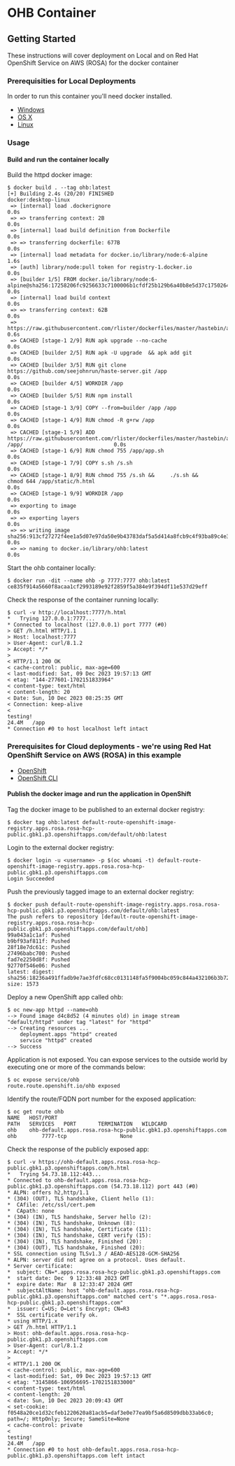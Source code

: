 # OHB Container

## Getting Started

These instructions will cover deployment on Local and on Red Hat OpenShift Service on AWS (ROSA) for the docker container

### Prerequisities for Local Deployments

In order to run this container you'll need docker installed.

* [Windows](https://docs.docker.com/windows/started)
* [OS X](https://docs.docker.com/mac/started/)
* [Linux](https://docs.docker.com/linux/started/)

### Usage

#### Build and run the container locally

Build the httpd docker image:

```shell
$ docker build . --tag ohb:latest
[+] Building 2.4s (20/20) FINISHED                                                                                          docker:desktop-linux
 => [internal] load .dockerignore                                                                                                           0.0s
 => => transferring context: 2B                                                                                                             0.0s
 => [internal] load build definition from Dockerfile                                                                                        0.0s
 => => transferring dockerfile: 677B                                                                                                        0.0s
 => [internal] load metadata for docker.io/library/node:6-alpine                                                                            1.6s
 => [auth] library/node:pull token for registry-1.docker.io                                                                                 0.0s
 => [builder 1/5] FROM docker.io/library/node:6-alpine@sha256:17258206fc9256633c7100006b1cfdf25b129b6a40b8e5d37c175026482c84e3              0.0s
 => [internal] load build context                                                                                                           0.0s
 => => transferring context: 62B                                                                                                            0.0s
 => https://raw.githubusercontent.com/rlister/dockerfiles/master/hastebin/app.sh                                                            0.6s
 => CACHED [stage-1 2/9] RUN apk upgrade --no-cache                                                                                         0.0s
 => CACHED [builder 2/5] RUN apk -U upgrade  && apk add git                                                                                 0.0s
 => CACHED [builder 3/5] RUN git clone https://github.com/seejohnrun/haste-server.git /app                                                  0.0s
 => CACHED [builder 4/5] WORKDIR /app                                                                                                       0.0s
 => CACHED [builder 5/5] RUN npm install                                                                                                    0.0s
 => CACHED [stage-1 3/9] COPY --from=builder /app /app                                                                                      0.0s
 => CACHED [stage-1 4/9] RUN chmod -R g+rw /app                                                                                             0.0s
 => CACHED [stage-1 5/9] ADD https://raw.githubusercontent.com/rlister/dockerfiles/master/hastebin/app.sh /app/                             0.0s
 => CACHED [stage-1 6/9] RUN chmod 755 /app/app.sh                                                                                          0.0s
 => CACHED [stage-1 7/9] COPY s.sh /s.sh                                                                                                    0.0s
 => CACHED [stage-1 8/9] RUN chmod 755 /s.sh &&     ./s.sh &&     chmod 644 /app/static/h.html                                              0.0s
 => CACHED [stage-1 9/9] WORKDIR /app                                                                                                       0.0s
 => exporting to image                                                                                                                      0.0s
 => => exporting layers                                                                                                                     0.0s
 => => writing image sha256:913cf27272f4ee1a5d07e97da50e9b43783daf5a5d414a8fcb9c4f93ba89c4e3                                                0.0s
 => => naming to docker.io/library/ohb:latest                                                                                                         0.0s
```

Start the ohb container locally:

```shell
$ docker run -dit --name ohb -p 7777:7777 ohb:latest
ce835f914a5660f8acaa1cf2993189e92f2859f5a384e9f394df11e537d29eff
```

Check the response of the container running locally:
```shell
$ curl -v http://localhost:7777/h.html
*   Trying 127.0.0.1:7777...
* Connected to localhost (127.0.0.1) port 7777 (#0)
> GET /h.html HTTP/1.1
> Host: localhost:7777
> User-Agent: curl/8.1.2
> Accept: */*
> 
< HTTP/1.1 200 OK
< cache-control: public, max-age=600
< last-modified: Sat, 09 Dec 2023 19:57:13 GMT
< etag: "144-277601-1702151833964"
< content-type: text/html
< content-length: 20
< Date: Sun, 10 Dec 2023 08:25:35 GMT
< Connection: keep-alive
< 
testing!
24.4M   /app
* Connection #0 to host localhost left intact
```

### Prerequisites for Cloud deployments - we're using Red Hat OpenShift Service on AWS (ROSA) in this example

* [OpenShift](https://docs.aws.amazon.com/ROSA/latest/userguide/getting-started.html)
* [OpenShift CLI](https://docs.openshift.com/container-platform/4.8/cli_reference/openshift_cli/getting-started-cli.html)

#### Publish the docker image and run the application in OpenShift

Tag the docker image to be published to an external docker registry:
```shell
$ docker tag ohb:latest default-route-openshift-image-registry.apps.rosa.rosa-hcp-public.gbk1.p3.openshiftapps.com/default/ohb:latest
```

Login to the external docker registry:
```shell
$ docker login -u <username> -p $(oc whoami -t) default-route-openshift-image-registry.apps.rosa.rosa-hcp-public.gbk1.p3.openshiftapps.com
Login Succeeded
```

Push the previously tagged image to an external docker registry:
```shell
$ docker push default-route-openshift-image-registry.apps.rosa.rosa-hcp-public.gbk1.p3.openshiftapps.com/default/ohb:latest
The push refers to repository [default-route-openshift-image-registry.apps.rosa.rosa-hcp-public.gbk1.p3.openshiftapps.com/default/ohb]
99a043a1c1af: Pushed 
b9bf93af811f: Pushed 
28f18e7dc61c: Pushed 
27496babc700: Pushed 
fad7e2250d8f: Pushed 
92770f546e06: Pushed 
latest: digest: sha256:18236a491ffadb9e7ae3fdfc68cc0131148fa5f9004bc059c844a432106b3b72 size: 1573
```

Deploy a new OpenShift app called ohb:
```shell
$ oc new-app httpd --name=ohb
--> Found image d4c8d52 (4 minutes old) in image stream "default/httpd" under tag "latest" for "httpd"
--> Creating resources ...
    deployment.apps "httpd" created
    service "httpd" created
--> Success
```

Application is not exposed. You can expose services to the outside world by executing one or more of the commands below:
```shell
$ oc expose service/ohb
route.route.openshift.io/ohb exposed
```

Identify the route/FQDN port number for the exposed application:
```shell
$ oc get route ohb
NAME   HOST/PORT                                                         PATH   SERVICES   PORT       TERMINATION   WILDCARD
ohb    ohb-default.apps.rosa.rosa-hcp-public.gbk1.p3.openshiftapps.com          ohb        7777-tcp                 None
```

Check the response of the publicly exposed app:

```shell
$ curl -v https://ohb-default.apps.rosa.rosa-hcp-public.gbk1.p3.openshiftapps.com/h.html
*   Trying 54.73.18.112:443...
* Connected to ohb-default.apps.rosa.rosa-hcp-public.gbk1.p3.openshiftapps.com (54.73.18.112) port 443 (#0)
* ALPN: offers h2,http/1.1
* (304) (OUT), TLS handshake, Client hello (1):
*  CAfile: /etc/ssl/cert.pem
*  CApath: none
* (304) (IN), TLS handshake, Server hello (2):
* (304) (IN), TLS handshake, Unknown (8):
* (304) (IN), TLS handshake, Certificate (11):
* (304) (IN), TLS handshake, CERT verify (15):
* (304) (IN), TLS handshake, Finished (20):
* (304) (OUT), TLS handshake, Finished (20):
* SSL connection using TLSv1.3 / AEAD-AES128-GCM-SHA256
* ALPN: server did not agree on a protocol. Uses default.
* Server certificate:
*  subject: CN=*.apps.rosa.rosa-hcp-public.gbk1.p3.openshiftapps.com
*  start date: Dec  9 12:33:48 2023 GMT
*  expire date: Mar  8 12:33:47 2024 GMT
*  subjectAltName: host "ohb-default.apps.rosa.rosa-hcp-public.gbk1.p3.openshiftapps.com" matched cert's "*.apps.rosa.rosa-hcp-public.gbk1.p3.openshiftapps.com"
*  issuer: C=US; O=Let's Encrypt; CN=R3
*  SSL certificate verify ok.
* using HTTP/1.x
> GET /h.html HTTP/1.1
> Host: ohb-default.apps.rosa.rosa-hcp-public.gbk1.p3.openshiftapps.com
> User-Agent: curl/8.1.2
> Accept: */*
> 
< HTTP/1.1 200 OK
< cache-control: public, max-age=600
< last-modified: Sat, 09 Dec 2023 19:57:13 GMT
< etag: "3145866-106956695-1702151833000"
< content-type: text/html
< content-length: 20
< date: Sun, 10 Dec 2023 20:09:43 GMT
< set-cookie: f0548a20ce1d32cfeb1220620a81acb5=daf3e0e77ea9bf5a6d8509dbb33ab6c0; path=/; HttpOnly; Secure; SameSite=None
< cache-control: private
< 
testing!
24.4M   /app
* Connection #0 to host ohb-default.apps.rosa.rosa-hcp-public.gbk1.p3.openshiftapps.com left intact
```
